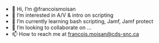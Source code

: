 - 👋 Hi, I’m @francoismoisan
- 👀 I’m interested in A/V & intro on scripting
- 🌱 I’m currently learning bash scripting, Jamf, Jamf protect
- 💞️ I’m looking to collaborate on ...
- 📫 How to reach me at francois.moisan@cds-snc.ca

<!---
francoismoisan/francoismoisan is a ✨ special ✨ repository because its `README.md` (this file) appears on your GitHub profile.
You can click the Preview link to take a look at your changes.
--->

